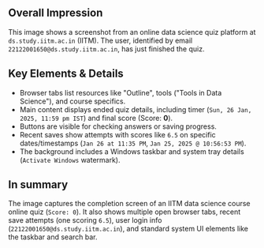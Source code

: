## Overall Impression ##
This image shows a screenshot from an online data science quiz platform at `ds.study.iitm.ac.in` (IITM). The user, identified by email `22122001650@ds.study.iitm.ac.in`, has just finished the quiz.

## Key Elements & Details ##
*   Browser tabs list resources like "Outline", tools ("Tools in Data Science"), and course specifics.
*   Main content displays ended quiz details, including timer (`Sun, 26 Jan, 2025, 11:59 pm IST`) and final score (Score: **0**).
*   Buttons are visible for checking answers or saving progress.
*   Recent saves show attempts with scores like `6.5` on specific dates/timestamps (`Jan 26 at 11:35 PM`, `Jan 25, 2025 @ 10:56:53 PM`).
*   The background includes a Windows taskbar and system tray details (`Activate Windows` watermark).

## In summary ##
The image captures the completion screen of an IITM data science course online quiz (`Score: 0`). It also shows multiple open browser tabs, recent save attempts (one scoring `6.5`), user login info (`22122001650@ds.study.iitm.ac.in`), and standard system UI elements like the taskbar and search bar.